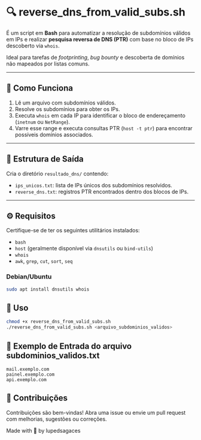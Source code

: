# 🔍 reverse_dns_from_valid_subs.sh 

É um script em **Bash** para automatizar a resolução de subdomínios válidos em IPs e realizar **pesquisa reversa de DNS (PTR)** com base no bloco de IPs descoberto via `whois`.

Ideal para tarefas de _footprinting_, _bug bounty_ e descoberta de domínios não mapeados por listas comuns.

---

## 🧠 Como Funciona

1. Lê um arquivo com subdomínios válidos.
2. Resolve os subdomínios para obter os IPs.
3. Executa `whois` em cada IP para identificar o bloco de endereçamento (`inetnum` ou `NetRange`).
4. Varre esse range e executa consultas PTR (`host -t ptr`) para encontrar possíveis domínios associados.

---

## 📁 Estrutura de Saída

Cria o diretório `resultado_dns/` contendo:

- `ips_unicos.txt`: lista de IPs únicos dos subdomínios resolvidos.
- `reverse_dns.txt`: registros PTR encontrados dentro dos blocos de IPs.

---

## ⚙️ Requisitos

Certifique-se de ter os seguintes utilitários instalados:

- `bash`
- `host` (geralmente disponível via `dnsutils` ou `bind-utils`)
- `whois`
- `awk`, `grep`, `cut`, `sort`, `seq`

### Debian/Ubuntu

```bash
sudo apt install dnsutils whois
```

## 🚀 Uso
```bash
chmod +x reverse_dns_from_valid_subs.sh
./reverse_dns_from_valid_subs.sh <arquivo_subdominios_validos>
```

## 📄 Exemplo de Entrada do arquivo subdominios_validos.txt

```
mail.exemplo.com
painel.exemplo.com
api.exemplo.com
```

## 🤝 Contribuições
Contribuições são bem-vindas! Abra uma issue ou envie um pull request com melhorias, sugestões ou correções.

Made with 💚 by lupedsagaces


